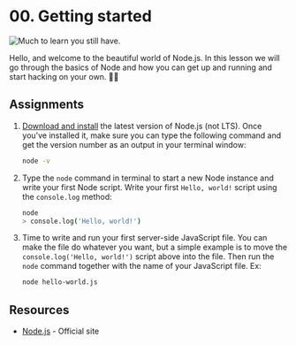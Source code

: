 # 00. Getting started
<img src="https://camo.githubusercontent.com/757fdafbb598bd16131153314bf2f35967dffd12/68747470733a2f2f6d656469612e67697068792e636f6d2f6d656469612f336f6875417856304466634c5478566836772f67697068792e676966" alt="Much to learn you still have.">

Hello, and welcome to the beautiful world of Node.js. In this lesson we will go through the basics of Node and how you can get up and running and start hacking on your own. 👨‍💻

## Assignments

1.
    [Download and install](https://nodejs.org/en/download/current/) the latest version of Node.js (not LTS). Once you've installed it, make sure you can type the following command and get the version number as an output in your terminal window:
    ```bash
    node -v
    ```

2.
    Type the `node` command in terminal to start a new Node instance and write your first Node script. Write your first `Hello, world!` script using the `console.log` method:
    ```bash
    node
    > console.log('Hello, world!')
    ```

3.
    Time to write and run your first server-side JavaScript file. You can make the file do whatever you want, but a simple example is to move the `console.log('Hello, world!')` script above into the file. Then run the `node` command together with the name of your JavaScript file. Ex:
    ```bash
    node hello-world.js
    ```

## Resources

- [Node.js](https://nodejs.org) - Official site